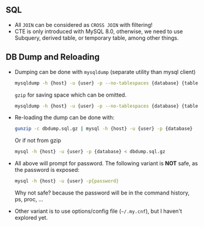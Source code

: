 ## SQL
* All `JOIN` can be considered as `CROSS JOIN` with filtering!
* CTE is only introduced with MySQL 8.0, otherwise, we need to use Subquery, derived table, or temporary table, among other things.

## DB Dump and Reloading
* Dumping can be done with `mysqldump` (separate utility than mysql client)
  ```bash
  mysqldump -h {host} -u {user} -p --no-tablespaces {database} {table} | gzip > dbdump.sql.gz
  ```
  `gzip` for saving space which can be omitted.
  ```bash
  mysqldump -h {host} -u {user} -p --no-tablespaces {database} {table} > dbdump.sql
  ```

* Re-loading the dump can be done with:
  ```bash
  gunzip -c dbdump.sql.gz | mysql -h {host} -u {user} -p {database}
  ```

  Or if not from gzip
  ```bash
  mysql -h {host} -u {user} -p {database} < dbdump.sql.gz
  ```

* All above will prompt for password. The following variant is **NOT** safe, as the password is exposed:
  ```bash
  mysql -h {host} -u {user} -p{password}
  ```

  Why not safe? because the password will be in the command history, ps, proc, ...

* Other variant is to use options/config file (`~/.my.cnf`), but I haven't explored yet.